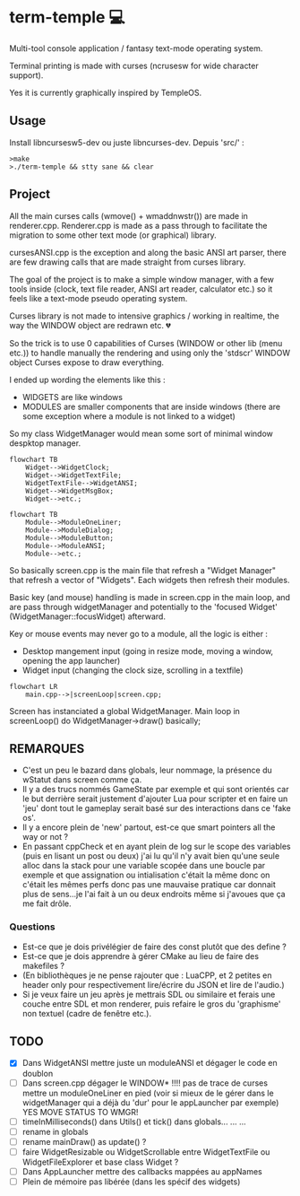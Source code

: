 # term-temple :computer:

Multi-tool console application / fantasy text-mode operating system.

Terminal printing is made with curses (ncrusesw for wide character support).

Yes it is currently graphically inspired by TempleOS.

## Usage

Install libncursesw5-dev ou juste libncurses-dev.
Depuis 'src/' :

```
>make  
>./term-temple && stty sane && clear
```

## Project

All the main curses calls (wmove() + wmaddnwstr()) are made in renderer.cpp. Renderer.cpp is made as a pass through to facilitate the migration to some other text mode (or graphical) library.

cursesANSI.cpp is the exception and along the basic ANSI art parser, there are few drawing calls that are made straight from curses library.

The goal of the project is to make a simple window manager, with a few tools inside (clock, text file reader, ANSI art reader, calculator etc.) so it feels like a text-mode pseudo operating system.

Curses library is not made to intensive graphics / working in realtime, the way the WINDOW object are redrawn etc. :broken_heart:

So the trick is to use 0 capabilities of Curses (WINDOW or other lib (menu etc.)) to handle manually the rendering and using only the 'stdscr' WINDOW object Curses expose to draw everything.

I ended up wording the elements like this :
 - WIDGETS are like windows
 - MODULES are smaller components that are inside windows (there are some exception where a module is not linked to a widget)

So my class WidgetManager would mean some sort of minimal window despktop manager. 

```mermaid
flowchart TB
    Widget-->WidgetClock;
    Widget-->WidgetTextFile;
    WidgetTextFile-->WidgetANSI;
    Widget-->WidgetMsgBox;
    Widget-->etc.;
```

```mermaid
flowchart TB
    Module-->ModuleOneLiner;
    Module-->ModuleDialog;
    Module-->ModuleButton;
    Module-->ModuleANSI;
    Module-->etc.;
```

So basically screen.cpp is the main file that refresh a "Widget Manager" that refresh a vector of "Widgets". Each widgets then refresh their modules.

Basic key (and mouse) handling is made in screen.cpp in the main loop, and are pass through widgetManager and potentially to the 'focused Widget' (WidgetManager::focusWidget) afterward.

Key or mouse events may never go to a module, all the logic is either : 
 - Desktop mangement input (going in resize mode, moving a window, opening the app launcher)
 - Widget input (changing the clock size, scrolling in a textfile)


```mermaid
flowchart LR
    main.cpp-->|screenLoop|screen.cpp;
```

Screen has instanciated a global WidgetManager.
Main loop in screenLoop() do WidgetManager->draw() basically;

## REMARQUES

 - C'est un peu le bazard dans globals, leur nommage, la présence du wStatut dans screen comme ça.
 - Il y a des trucs nommés GameState par exemple et qui sont orientés car le but derrière serait justement d'ajouter Lua pour scripter et en faire un 'jeu' dont tout le gameplay serait basé sur des interactions dans ce 'fake os'.
 - Il y a encore plein de 'new' partout, est-ce que smart pointers all the way or not ?
 - En passant cppCheck et en ayant plein de log sur le scope des variables (puis en lisant un post ou deux) j'ai lu qu'il n'y avait bien qu'une seule alloc dans la stack pour une variable scopée dans une boucle par exemple et que assignation ou intialisation c'était la même donc on c'était les mêmes perfs donc pas une mauvaise pratique car donnait plus de sens...je l'ai fait à un ou deux endroits même si j'avoues que ça me fait drôle.

### Questions 

 - Est-ce que je dois privélégier de faire des const plutôt que des define ?
 - Est-ce que je dois apprendre à gérer CMake au lieu de faire des makefiles ?
 - (En bibliothèques je ne pense rajouter que : LuaCPP, et 2 petites en header only pour respectivement lire/écrire du JSON et lire de l'audio.)
 - Si je veux faire un jeu après je mettrais SDL ou similaire et ferais une couche entre SDL et mon renderer, puis refaire le gros du 'graphisme' non textuel (cadre de fenêtre etc.).

## TODO

 - [x] Dans WidgetANSI mettre juste un moduleANSI et dégager le code en doublon
 - [ ] Dans screen.cpp dégager le WINDOW* !!!! pas de trace de curses mettre un moduleOneLiner en pied (voir si mieux de le gérer dans le widgetManager qui a déjà du 'dur' pour le appLauncher par exemple) YES MOVE STATUS TO WMGR!
 - [ ] timeInMilliseconds() dans Utils() et tick() dans globals... ... ...
 - [ ] rename in globals 
 - [ ] rename mainDraw() as update() ?
 - [ ] faire WidgetResizable ou WidgetScrollable entre WidgetTextFile ou WidgetFileExplorer et base class Widget ?
 - [ ] Dans AppLauncher mettre des callbacks mappées au appNames
 - [ ] Plein de mémoire pas libérée (dans les spécif des widgets)